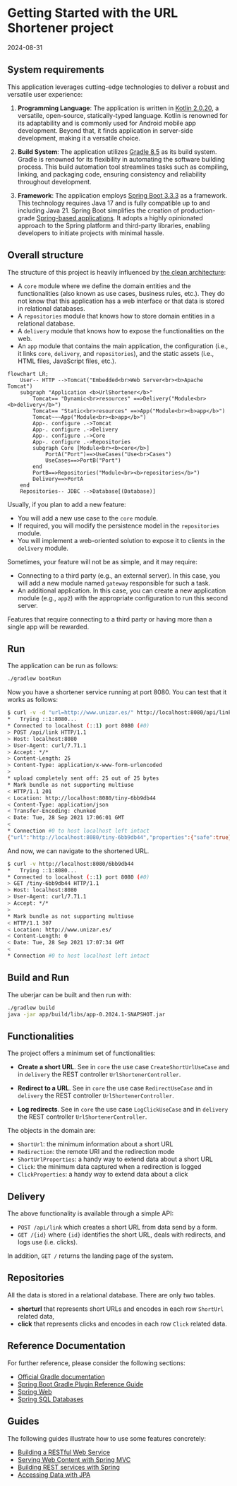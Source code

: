 # Getting Started with the URL Shortener project

2024-08-31

## System requirements

This application leverages cutting-edge technologies to deliver a robust
and versatile user experience:

1.  **Programming Language**: The application is written in [Kotlin
    2.0.20](https://kotlinlang.org/), a versatile, open-source,
    statically-typed language. Kotlin is renowned for its adaptability
    and is commonly used for Android mobile app development. Beyond
    that, it finds application in server-side development, making it a
    versatile choice.

2.  **Build System**: The application utilizes [Gradle
    8.5](https://gradle.org/) as its build system. Gradle is renowned
    for its flexibility in automating the software building process.
    This build automation tool streamlines tasks such as compiling,
    linking, and packaging code, ensuring consistency and reliability
    throughout development.

3.  **Framework**: The application employs [Spring Boot
    3.3.3](https://docs.spring.io/spring-boot/) as a framework. This
    technology requires Java 17 and is fully compatible up to and
    including Java 21. Spring Boot simplifies the creation of
    production-grade [Spring-based applications](https://spring.io/). It
    adopts a highly opinionated approach to the Spring platform and
    third-party libraries, enabling developers to initiate projects with
    minimal hassle.

## Overall structure

The structure of this project is heavily influenced by [the clean
architecture](https://blog.cleancoder.com/uncle-bob/2012/08/13/the-clean-architecture.html):

- A `core` module where we define the domain entities and the
  functionalities (also known as use cases, business rules, etc.). They
  do not know that this application has a web interface or that data is
  stored in relational databases.
- A `repositories` module that knows how to store domain entities in a
  relational database.
- A `delivery` module that knows how to expose the functionalities on
  the web.
- An `app` module that contains the main application, the configuration
  (i.e., it links `core`, `delivery`, and `repositories`), and the
  static assets (i.e., HTML files, JavaScript files, etc.).

```mermaid
flowchart LR;
    User-- HTTP -->Tomcat("Embedded<br>Web Server<br><b>Apache Tomcat")
    subgraph "Application <b>UrlShortener</b>"
        Tomcat== "Dynamic<br>resources" ==>Delivery("Module<br><b>delivery</b>")
        Tomcat== "Static<br>resources" ==>App("Module<br><b>app</b>")
        Tomcat~~~App("Module<br><b>app</b>")
        App-. configure .->Tomcat
        App-. configure .->Delivery
        App-. configure .->Core
        App-. configure .->Repositories
        subgraph Core [Module<br><b>core</b>]
            PortA("Port")==>UseCases("Use<br>Cases")
            UseCases==>PortB("Port")
        end
        PortB==>Repositories("Module<br><b>repositories</b>")
        Delivery==>PortA
    end
    Repositories-- JDBC -->Database[(Database)]
```

Usually, if you plan to add a new feature:

- You will add a new use case to the `core` module.
- If required, you will modify the persistence model in the
  `repositories` module.
- You will implement a web-oriented solution to expose it to clients in
  the `delivery` module.

Sometimes, your feature will not be as simple, and it may require:

- Connecting to a third party (e.g., an external server). In this case,
  you will add a new module named `gateway` responsible for such a task.
- An additional application. In this case, you can create a new
  application module (e.g., `app2`) with the appropriate configuration
  to run this second server.

Features that require connecting to a third party or having more than a
single app will be rewarded.

## Run

The application can be run as follows:

``` bash
./gradlew bootRun
```

Now you have a shortener service running at port 8080. You can test that
it works as follows:

``` bash
$ curl -v -d "url=http://www.unizar.es/" http://localhost:8080/api/link
*   Trying ::1:8080...
* Connected to localhost (::1) port 8080 (#0)
> POST /api/link HTTP/1.1
> Host: localhost:8080
> User-Agent: curl/7.71.1
> Accept: */*
> Content-Length: 25
> Content-Type: application/x-www-form-urlencoded
> 
* upload completely sent off: 25 out of 25 bytes
* Mark bundle as not supporting multiuse
< HTTP/1.1 201 
< Location: http://localhost:8080/tiny-6bb9db44
< Content-Type: application/json
< Transfer-Encoding: chunked
< Date: Tue, 28 Sep 2021 17:06:01 GMT
< 
* Connection #0 to host localhost left intact
{"url":"http://localhost:8080/tiny-6bb9db44","properties":{"safe":true}}%   
```

And now, we can navigate to the shortened URL.

``` bash
$ curl -v http://localhost:8080/6bb9db44
*   Trying ::1:8080...
* Connected to localhost (::1) port 8080 (#0)
> GET /tiny-6bb9db44 HTTP/1.1
> Host: localhost:8080
> User-Agent: curl/7.71.1
> Accept: */*
> 
* Mark bundle as not supporting multiuse
< HTTP/1.1 307 
< Location: http://www.unizar.es/
< Content-Length: 0
< Date: Tue, 28 Sep 2021 17:07:34 GMT
< 
* Connection #0 to host localhost left intact
```

## Build and Run

The uberjar can be built and then run with:

``` bash
./gradlew build
java -jar app/build/libs/app-0.2024.1-SNAPSHOT.jar
```

## Functionalities

The project offers a minimum set of functionalities:

- **Create a short URL**. See in `core` the use case
  `CreateShortUrlUseCase` and in `delivery` the REST controller
  `UrlShortenerController`.

- **Redirect to a URL**. See in `core` the use case `RedirectUseCase`
  and in `delivery` the REST controller `UrlShortenerController`.

- **Log redirects**. See in `core` the use case `LogClickUseCase` and in
  `delivery` the REST controller `UrlShortenerController`.

The objects in the domain are:

- `ShortUrl`: the minimum information about a short URL
- `Redirection`: the remote URI and the redirection mode
- `ShortUrlProperties`: a handy way to extend data about a short URL
- `Click`: the minimum data captured when a redirection is logged
- `ClickProperties`: a handy way to extend data about a click

## Delivery

The above functionality is available through a simple API:

- `POST /api/link` which creates a short URL from data send by a form.
- `GET /{id}` where `{id}` identifies the short URL, deals with
  redirects, and logs use (i.e. clicks).

In addition, `GET /` returns the landing page of the system.

## Repositories

All the data is stored in a relational database. There are only two
tables.

- **shorturl** that represents short URLs and encodes in each row
  `ShortUrl` related data,
- **click** that represents clicks and encodes in each row `Click`
  related data.

## Reference Documentation

For further reference, please consider the following sections:

- [Official Gradle documentation](https://docs.gradle.org)
- [Spring Boot Gradle Plugin Reference
  Guide](https://docs.spring.io/spring-boot/docs/current/gradle-plugin/reference/htmlsingle/)
- [Spring
  Web](https://docs.spring.io/spring-boot/reference/web/index.html)
- [Spring SQL
  Databases](https://docs.spring.io/spring-boot/reference/data/sql.html)

## Guides

The following guides illustrate how to use some features concretely:

- [Building a RESTful Web
  Service](https://spring.io/guides/gs/rest-service/)
- [Serving Web Content with Spring
  MVC](https://spring.io/guides/gs/serving-web-content/)
- [Building REST services with
  Spring](https://spring.io/guides/tutorials/rest/)
- [Accessing Data with
  JPA](https://spring.io/guides/gs/accessing-data-jpa/)
